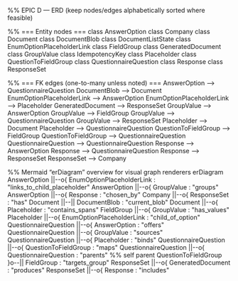 %% EPIC D — ERD (keep nodes/edges alphabetically sorted where feasible)

%% === Entity nodes ===
class AnswerOption
class Company
class Document
class DocumentBlob
class DocumentListState
class EnumOptionPlaceholderLink
class FieldGroup
class GeneratedDocument
class GroupValue
class IdempotencyKey
class Placeholder
class QuestionToFieldGroup
class QuestionnaireQuestion
class Response
class ResponseSet

%% === FK edges (one-to-many unless noted) ===
AnswerOption --> QuestionnaireQuestion
DocumentBlob --> Document
EnumOptionPlaceholderLink --> AnswerOption
EnumOptionPlaceholderLink --> Placeholder
GeneratedDocument --> ResponseSet
GroupValue --> AnswerOption
GroupValue --> FieldGroup
GroupValue --> QuestionnaireQuestion
GroupValue --> ResponseSet
Placeholder --> Document
Placeholder --> QuestionnaireQuestion
QuestionToFieldGroup --> FieldGroup
QuestionToFieldGroup --> QuestionnaireQuestion
QuestionnaireQuestion --> QuestionnaireQuestion
Response --> AnswerOption
Response --> QuestionnaireQuestion
Response --> ResponseSet
ResponseSet --> Company

%% Mermaid “erDiagram” overview for visual graph renderers
erDiagram
  AnswerOption ||--o{ EnumOptionPlaceholderLink : "links_to_child_placeholder"
  AnswerOption ||--o{ GroupValue : "groups"
  AnswerOption ||--o{ Response : "chosen_by"
  Company ||--o{ ResponseSet : "has"
  Document ||--|| DocumentBlob : "current_blob"
  Document ||--o{ Placeholder : "contains_spans"
  FieldGroup ||--o{ GroupValue : "has_values"
  Placeholder ||--o{ EnumOptionPlaceholderLink : "child_of_option"
  QuestionnaireQuestion ||--o{ AnswerOption : "offers"
  QuestionnaireQuestion ||--o{ GroupValue : "sources"
  QuestionnaireQuestion ||--o{ Placeholder : "binds"
  QuestionnaireQuestion ||--o{ QuestionToFieldGroup : "maps"
  QuestionnaireQuestion ||--o{ QuestionnaireQuestion : "parents"  %% self parent
  QuestionToFieldGroup }o--|| FieldGroup : "targets_group"
  ResponseSet ||--o{ GeneratedDocument : "produces"
  ResponseSet ||--o{ Response : "includes"
